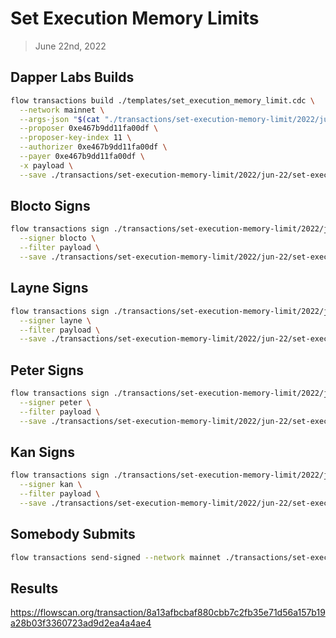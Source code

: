 # Set Execution Memory Limits

> June 22nd, 2022


## Dapper Labs Builds

```sh
flow transactions build ./templates/set_execution_memory_limit.cdc \
  --network mainnet \
  --args-json "$(cat "./transactions/set-execution-memory-limit/2022/jun-22/arguments.json")" \
  --proposer 0xe467b9dd11fa00df \
  --proposer-key-index 11 \
  --authorizer 0xe467b9dd11fa00df \
  --payer 0xe467b9dd11fa00df \
  -x payload \
  --save ./transactions/set-execution-memory-limit/2022/jun-22/set-execution-memory-limit-jun-22-unsigned.rlp
```

## Blocto Signs

```sh
flow transactions sign ./transactions/set-execution-memory-limit/2022/jun-22/set-execution-memory-limit-jun-22-unsigned.rlp \
  --signer blocto \
  --filter payload \
  --save ./transactions/set-execution-memory-limit/2022/jun-22/set-execution-memory-limit-jun-22-sig-1.rlp
```

## Layne Signs

```sh
flow transactions sign ./transactions/set-execution-memory-limit/2022/jun-22/set-execution-memory-limit-jun-22-sig-1.rlp \
  --signer layne \
  --filter payload \
  --save ./transactions/set-execution-memory-limit/2022/jun-22/set-execution-memory-limit-jun-22-sig-2.rlp
```

## Peter Signs

```sh
flow transactions sign ./transactions/set-execution-memory-limit/2022/jun-22/set-execution-memory-limit-jun-22-sig-2.rlp \
  --signer peter \
  --filter payload \
  --save ./transactions/set-execution-memory-limit/2022/jun-22/set-execution-memory-limit-jun-22-sig-3.rlp
```

## Kan Signs

```sh
flow transactions sign ./transactions/set-execution-memory-limit/2022/jun-22/set-execution-memory-limit-jun-22-sig-3.rlp \
  --signer kan \
  --filter payload \
  --save ./transactions/set-execution-memory-limit/2022/jun-22/set-execution-memory-limit-jun-22-sig-complete.rlp
```


## Somebody Submits

```sh
flow transactions send-signed --network mainnet ./transactions/set-execution-memory-limit/2022/jun-22/set-execution-memory-limit-jun-22-sig-complete.rlp
```

## Results

https://flowscan.org/transaction/8a13afbcbaf880cbb7c2fb35e71d56a157b19a28b03f3360723ad9d2ea4a4ae4
